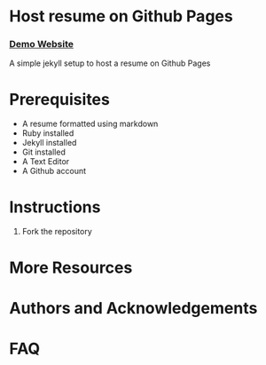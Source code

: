 # Host resume on Github Pages

### [Demo Website](https://vinhtrann.github.io/jekyllresume/)

A simple jekyll setup to host a resume on Github Pages

# Prerequisites
- A resume formatted using markdown
- Ruby installed
- Jekyll installed
- Git installed
- A Text Editor
- A Github account

# Instructions
1. Fork the repository


# More Resources


# Authors and Acknowledgements


# FAQ

